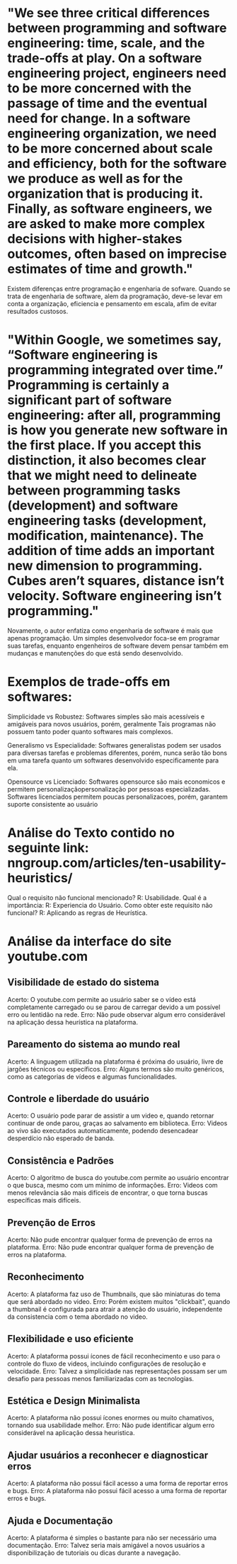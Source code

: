 # "We see three critical differences between programming and software engineering: time, scale, and the trade-offs at play. On a software engineering project, engineers need to be more concerned with the passage of time and the eventual need for change. In a software engineering organization, we need to be more concerned about scale and efficiency, both for the software we produce as well as for the organization that is producing it. Finally, as software engineers, we are asked to make more complex decisions with higher-stakes outcomes, often based on imprecise estimates of time and growth." #

Existem diferenças entre programação e engenharia de sofware. Quando se trata de engenharia de software, alem da programação, deve-se levar em conta a organização, eficiencia e pensamento em escala, afim de evitar resultados custosos.

# "Within Google, we sometimes say, “Software engineering is programming integrated over time.” Programming is certainly a significant part of software engineering: after all, programming is how you generate new software in the first place. If you accept this distinction, it also becomes clear that we might need to delineate between programming tasks (development) and software engineering tasks (development, modification, maintenance). The addition of time adds an important new dimension to programming. Cubes aren’t squares, distance isn’t velocity. Software engineering isn’t programming." #

Novamente, o autor enfatiza como engenharia de software é mais que apenas programação. Um simples desenvolvedor foca-se em programar suas tarefas, enquanto engenheiros de software devem pensar também em mudanças e manutenções do que está sendo desenvolvido. 

# Exemplos de trade-offs em softwares: #

Simplicidade vs Robustez: 
Softwares simples são mais acessíveis e amigáveis para novos usuários, porém, geralmente Tais programas não possuem tanto poder quanto softwares mais complexos. 

Generalismo vs Especialidade:
Softwares generalistas podem ser usados para diversas tarefas e problemas diferentes, porém, nunca serão tão bons em uma tarefa quanto um softwares desenvolvido especificamente para ela.

Opensource vs Licenciado:
Softwares opensource são mais economicos e permitem personalizaçãopersonalização por pessoas especializadas. Softwares licenciados permitem poucas personalizacoes, porém, garantem suporte consistente ao usuário

# Análise do Texto contido no seguinte link: nngroup.com/articles/ten-usability-heuristics/ #
Qual o requisito não funcional mencionado? R: Usabilidade.
Qual é a importância: R: Experiencia do Usuário.
Como obter este requisito não funcional? R: Aplicando as regras de Heurística.

# Análise da interface do site youtube.com #

## Visibilidade de estado do sistema ## 
Acerto: O youtube.com permite ao usuário saber se o vídeo está completamente carregado ou se parou de carregar devido a um possível erro ou lentidão na rede.
Erro: Não pude observar algum erro considerável na aplicação dessa heurística na plataforma.

## Pareamento do sistema ao mundo real ## 
Acerto: A linguagem utilizada na plataforma é próxima do usuário, livre de jargões técnicos ou específicos.
Erro: Alguns termos são muito genéricos, como as categorias de vídeos e algumas funcionalidades.


## Controle e liberdade do usuário ## 
Acerto: O usuário pode parar de assistir a um video e, quando retornar continuar de onde parou, graças ao salvamento em biblioteca.
Erro: Videos ao vivo são executados automaticamente, podendo desencadear desperdício não esperado de banda.

## Consistência e Padrões ##
Acerto: O algoritmo de busca do youtube.com permite ao usuário encontrar o que busca, mesmo com um mínimo de informações.
Erro: Videos com menos relevância são mais difíceis de encontrar, o que torna buscas específicas mais difíceis.

## Prevenção de Erros ## 
Acerto: Não pude encontrar qualquer forma de prevenção de erros na plataforma.
Erro: Não pude encontrar qualquer forma de prevenção de erros na plataforma.

## Reconhecimento ## 
Acerto: A plataforma faz uso de Thumbnails, que são miniaturas do tema que será abordado no video.
Erro: Porém existem muitos "clickbait", quando a thumbnail é configurada para atrair a atenção do usuário, independente da consistencia com o tema abordado no video.

## Flexibilidade e uso eficiente ## 
Acerto: A plataforma possui ícones de fácil reconhecimento e uso para o controle do fluxo de videos, incluindo configurações de resolução e velocidade.
Erro: Talvez a simplicidade nas representações possam ser um desafio para pessoas menos familiarizadas com as tecnologias.

## Estética e Design Minimalista ## 
Acerto: A plataforma não possui ícones enormes ou muito chamativos, tornando sua usabilidade melhor.
Erro: Não pude identificar algum erro considerável na aplicação dessa heuristica.

## Ajudar usuários a reconhecer e diagnosticar erros ## 
Acerto: A plataforma não possui fácil acesso a uma forma de reportar erros e bugs.
Erro: A plataforma não possui fácil acesso a uma forma de reportar erros e bugs.


## Ajuda e Documentação ## 
Acerto: A plataforma é simples o bastante para não ser necessário uma documentação.
Erro: Talvez seria mais amigável a novos usuários a disponibilização de tutoriais ou dicas durante a navegação.
